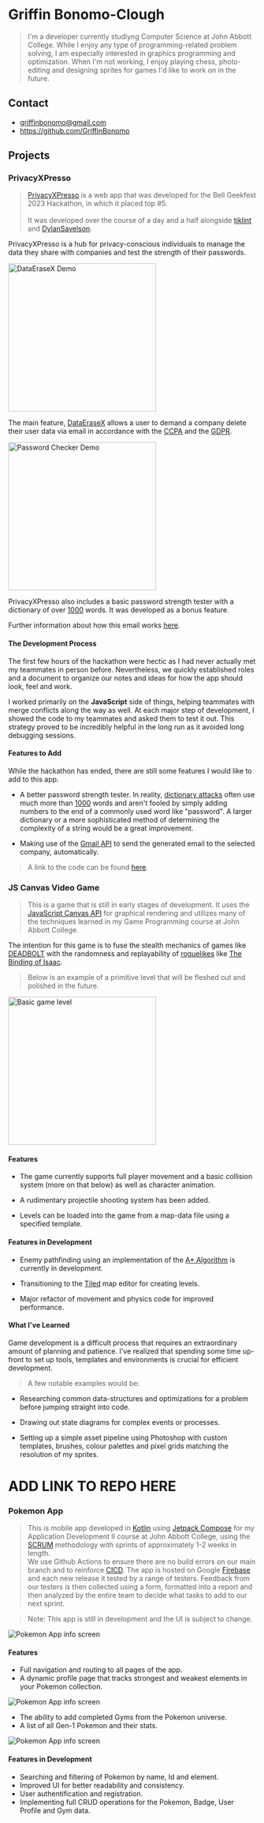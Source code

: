 # Griffin Bonomo-Clough

> I'm a developer currently studiyng Computer Science at John Abbott College. While I enjoy any type of programming-related problem solving, I am especially interested in graphics programming and optimization. 
When I'm not working, I enjoy playing chess, photo-editing and designing sprites for games I'd like to work on in the future.

## Contact

- griffinbonomo@gmail.com
- https://github.com/GriffinBonomo

## Projects

### PrivacyXPresso

> [PrivacyXPresso](https://github.com/tjklint/BellGeekfest2023) is a web app that was developed for the Bell Geekfest 2023 Hackathon, in which it placed top #5. <br/><br/> It was developed over the course of a day and a half alongside [tjklint](https://github.com/tjklint) and [DylanSavelson](https://github.com/DylanSavelson).

PrivacyXPresso is a hub for privacy-conscious individuals to manage the data they share with companies and test the strength of their passwords. 

<img height="300" width="auto" alt="DataEraseX Demo" src="https://github.com/GriffinBonomo/griffinbonomo.github.io/blob/main/images/DataEraseX.gif?raw=true">

The main feature, <ins>DataEraseX</ins> allows a user to demand a company delete their user data via email in accordance with the [CCPA](https://oag.ca.gov/privacy/ccpa) and the [GDPR](https://gdpr.eu/eu-gdpr-personal-data/).<br/>


<img height="300" width="auto" alt="Password Checker Demo" src="https://github.com/GriffinBonomo/griffinbonomo.github.io/blob/main/images/PasswordTester.gif?raw=true">

PrivacyXPresso also includes a basic password strength tester with a dictionary of over <ins>1000</ins> words. It was developed as a bonus feature.

Further information about how this email works [here](https://ico.org.uk/for-the-public/your-right-to-get-your-data-deleted/#no).

#### The Development Process

The first few hours of the hackathon were hectic as I had never actually met my teammates in person before. Nevertheless, we quickly established roles and a document to organize our notes and ideas for how the app should look, feel and work. 

I worked primarily on the <b>JavaScript</b> side of things, helping teammates with merge conflicts along the way as well. At each major step of development, I showed the code to my teammates and asked them to test it out. This strategy proved to be incredibly helpful in the long run as it avoided long debugging sessions.

#### Features to Add

While the hackathon has ended, there are still some features I would like to add to this app.

- A better password strength tester. In reality, [dictionary attacks](https://www.techtarget.com/searchsecurity/definition/dictionary-attack) often use much more than <ins>1000</ins> words and aren't fooled by simply adding numbers to the end of a commonly used word like "password". A larger dictionary or a more sophisticated method of determining the complexity of a string would be a great improvement.

- Making use of the [Gmail API](https://developers.google.com/gmail/api/guides) to send the generated email to the selected company, automatically.

>A link to the code can be found [here](https://github.com/tjklint/BellGeekfest2023).

### JS Canvas Video Game

> This is a game that is still in early stages of development. It uses the [JavaScript Canvas API](https://developer.mozilla.org/en-US/docs/Web/API/Canvas_API) for graphical rendering and utilizes many of the techniques learned in my Game Programming course at John Abbott College.

The intention for this game is to fuse the stealth mechanics of games like [DEADBOLT](https://store.steampowered.com/app/394970/DEADBOLT/) with the randomness and replayability of [roguelikes](https://en.wikipedia.org/wiki/Roguelike) like [The Binding of Isaac](https://store.steampowered.com/app/250900/The_Binding_of_Isaac_Rebirth/).

> Below is an example of a primitive level that will be fleshed out and polished in the future.

<img height="300" width="auto" alt="Basic game level" src="https://github.com/GriffinBonomo/griffinbonomo.github.io/blob/main/images/GameLevel.PNG?raw=true"> 

#### Features

- The game currently supports full player movement and a basic collision system (more on that below) as well as character animation.

- A rudimentary projectile shooting system has been added.

- Levels can be loaded into the game from a map-data file using a specified template.

#### Features in Development

- Enemy pathfinding using an implementation of the [A* Algorithm](https://en.wikipedia.org/wiki/A*_search_algorithm) is currently in development.

- Transitioning to the [Tiled](https://www.mapeditor.org/) map editor for creating levels.

- Major refactor of movement and physics code for improved performance.

#### What I've Learned

Game development is a difficult process that requires an extraordinary amount of planning and patience. I've realized that spending some time up-front to set up tools, templates and environments is crucial for efficient development. 

> A few notable examples would be:

- Researching common data-structures and optimizations for a problem before jumping straight into code.

- Drawing out state diagrams for complex events or processes.

- Setting up a simple asset pipeline using Photoshop with custom templates, brushes, colour palettes and pixel grids matching the resolution of my sprites. 

# ADD LINK TO REPO HERE

### Pokemon App

> This is mobile app developed in [Kotlin](https://kotlinlang.org/) using [Jetpack Compose](https://developer.android.com/jetpack/compose?gclid=CjwKCAiAjfyqBhAsEiwA-UdzJDvQgolHxVXeCMxZp0L3VlLYY0EX-Ph4dblLUKxLbZUOV83HPQ5JlhoCfLYQAvD_BwE&gclsrc=aw.ds) for my Application Development II course at John Abbott College, using the [SCRUM](https://www.scrum.org/resources/what-scrum-module) methodology with sprints of approximately 1-2 weeks in length.<br>
We use Github Actions to ensure there are no build errors on our main branch and to reinforce [CICD](https://www.synopsys.com/glossary/what-is-cicd.html#:~:text=Definition,are%20made%20frequently%20and%20reliably.). The app is hosted on Google [Firebase](https://firebase.google.com/) and each new release it tested by a range of testers. Feedback from our testers is then collected using a form, formatted into a report and then analyzed by the entire team to decide what tasks to add to our next sprint.

> Note: This app is still in development and the UI is subject to change.

<img height="auto" width="auto" alt="Pokemon App info screen" src="https://github.com/GriffinBonomo/griffinbonomo.github.io/blob/main/images/InfoScreen.JPG?raw=true"> 

#### Features

- Full navigation and routing to all pages of the app.
- A dynamic profile page that tracks strongest and weakest elements in your Pokemon collection.

<img height="auto" width="auto" alt="Pokemon App info screen" src="https://github.com/GriffinBonomo/griffinbonomo.github.io/blob/main/images/ProfileScreen.JPG?raw=true"> 

- The ability to add completed Gyms from the Pokemon universe.
- A list of all Gen-1 Pokemon and their stats.

<img height="auto" width="auto" alt="Pokemon App info screen" src="https://github.com/GriffinBonomo/griffinbonomo.github.io/blob/main/images/pokedex.JPG?raw=true"> 

#### Features in Development

- Searching and filtering of Pokemon by name, Id and element.
- Improved UI for better readability and consistency.
- User authentification and registration.
- Implementing full CRUD operations for the Pokemon, Badge, User Profile and Gym data.